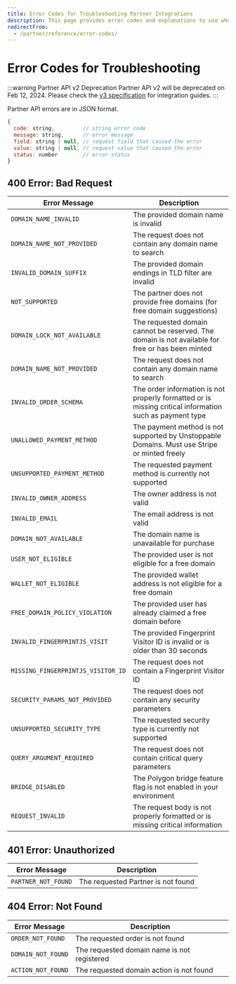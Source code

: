 ```yaml
---
title: Error Codes for Troubleshooting Partner Integrations
description: This page provides error codes and explanations to use when troubleshooting the partner API endpoints.
redirectFrom:
  - /partner/reference/error-codes/
---
```


# Error Codes for Troubleshooting

:::warning Partner API v2 Deprecation
Partner API v2 will be deprecated on Feb 12, 2024. Please check the [v3 specification](https://docs.unstoppabledomains.com/openapi/partner/latest/) for integration guides.
:::

Partner API errors are in JSON format.

```javascript
{
  code: string,         // string error code
  message: string,      // error message
  field: string | null, // request field that caused the error
  value: string | null, // request value that caused the error
  status: number        // error status
}
```

## 400 Error: Bad Request

| Error Message                      | Description                                                                                             |
| ---------------------------------- | ------------------------------------------------------------------------------------------------------- |
| `DOMAIN_NAME_INVALID`              | The provided domain name is invalid                                                                     |
| `DOMAIN_NAME_NOT_PROVIDED`         | The request does not contain any domain name to search                                                  |
| `INVALID_DOMAIN_SUFFIX`            | The provided domain endings in TLD filter are invalid                                                   |
| `NOT_SUPPORTED`                    | The partner does not provide free domains (for free domain suggestions)                                 |
| `DOMAIN_LOCK_NOT_AVAILABLE`        | The requested domain cannot be reserved. The domain is not available for free or has been minted        |
| `DOMAIN_NAME_NOT_PROVIDED`         | The request does not contain any domain name to search                                                  |
| `INVALID_ORDER_SCHEMA`             | The order information is not properly formatted or is missing critical information such as payment type |
| `UNALLOWED_PAYMENT_METHOD`         | The payment method is not supported by Unstoppable Domains. Must use Stripe or minted freely            |
| `UNSUPPORTED_PAYMENT_METHOD`       | The requested payment method is currently not supported                                                 |
| `INVALID_OWNER_ADDRESS`            | The owner address is not valid                                                                          |
| `INVALID_EMAIL`                    | The email address is not valid                                                                          |
| `DOMAIN_NOT_AVAILABLE`             | The domain name is unavailable for purchase                                                             |
| `USER_NOT_ELIGIBLE`                | The provided user is not eligible for a free domain                                                     |
| `WALLET_NOT_ELIGIBLE`              | The provided wallet address is not eligible for a free domain                                           |
| `FREE_DOMAIN_POLICY_VIOLATION`     | The provided user has already claimed a free domain before                                              |
| `INVALID_FINGERPRINTJS_VISIT`      | The provided Fingerprint Visitor ID is invalid or is older than 30 seconds                              |
| `MISSING_FINGERPRINTJS_VISITOR_ID` | The request does not contain a Fingerprint Visitor ID                                                   |
| `SECURITY_PARAMS_NOT_PROVIDED`     | The request does not contain any security parameters                                                    |
| `UNSUPPORTED_SECURITY_TYPE`        | The requested security type is currently not supported                                                  |
| `QUERY_ARGUMENT_REQUIRED`          | The request does not contain critical query parameters                                                  |
| `BRIDGE_DISABLED`                  | The Polygon bridge feature flag is not enabled in your environment                                      |
| `REQUEST_INVALID`                  | The request body is not properly formatted or is missing critical information                           |

## 401 Error: Unauthorized

| Error Message       | Description                        |
| ------------------- | ---------------------------------- |
| `PARTNER_NOT_FOUND` | The requested Partner is not found |

## 404 Error: Not Found

| Error Message      | Description                                 |
| ------------------ | ------------------------------------------- |
| `ORDER_NOT_FOUND`  | The requested order is not found            |
| `DOMAIN_NOT_FOUND` | The requested domain name is not registered |
| `ACTION_NOT_FOUND` | The requested domain action is not found    |


